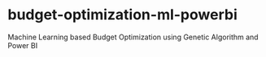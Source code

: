 # budget-optimization-ml-powerbi
Machine Learning based Budget Optimization using Genetic Algorithm and Power BI
